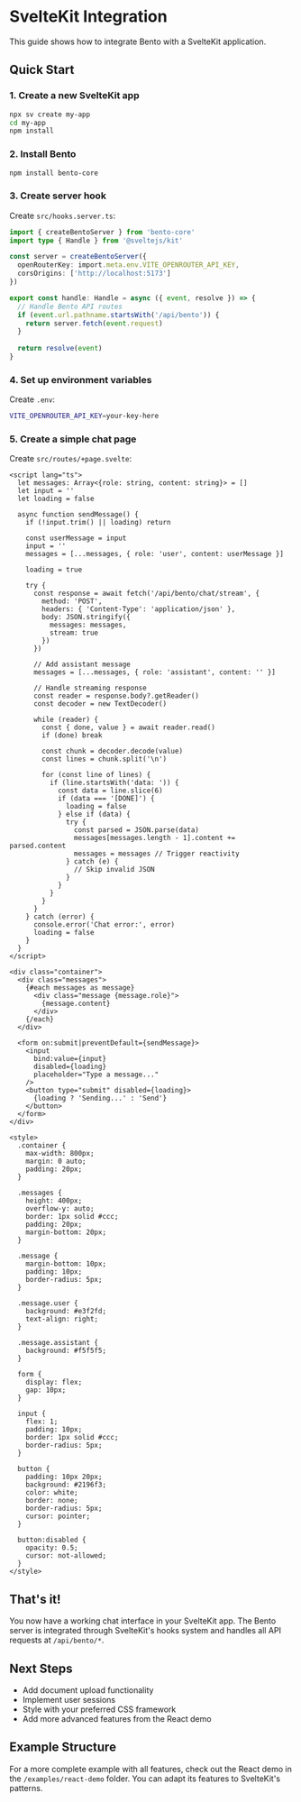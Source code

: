 # SvelteKit Integration

This guide shows how to integrate Bento with a SvelteKit application.

## Quick Start

### 1. Create a new SvelteKit app

```bash
npx sv create my-app
cd my-app
npm install
```

### 2. Install Bento

```bash
npm install bento-core
```

### 3. Create server hook

Create `src/hooks.server.ts`:

```typescript
import { createBentoServer } from 'bento-core'
import type { Handle } from '@sveltejs/kit'

const server = createBentoServer({
  openRouterKey: import.meta.env.VITE_OPENROUTER_API_KEY,
  corsOrigins: ['http://localhost:5173']
})

export const handle: Handle = async ({ event, resolve }) => {
  // Handle Bento API routes
  if (event.url.pathname.startsWith('/api/bento')) {
    return server.fetch(event.request)
  }
  
  return resolve(event)
}
```

### 4. Set up environment variables

Create `.env`:

```bash
VITE_OPENROUTER_API_KEY=your-key-here
```

### 5. Create a simple chat page

Create `src/routes/+page.svelte`:

```svelte
<script lang="ts">
  let messages: Array<{role: string, content: string}> = []
  let input = ''
  let loading = false
  
  async function sendMessage() {
    if (!input.trim() || loading) return
    
    const userMessage = input
    input = ''
    messages = [...messages, { role: 'user', content: userMessage }]
    
    loading = true
    
    try {
      const response = await fetch('/api/bento/chat/stream', {
        method: 'POST',
        headers: { 'Content-Type': 'application/json' },
        body: JSON.stringify({
          messages: messages,
          stream: true
        })
      })
      
      // Add assistant message
      messages = [...messages, { role: 'assistant', content: '' }]
      
      // Handle streaming response
      const reader = response.body?.getReader()
      const decoder = new TextDecoder()
      
      while (reader) {
        const { done, value } = await reader.read()
        if (done) break
        
        const chunk = decoder.decode(value)
        const lines = chunk.split('\n')
        
        for (const line of lines) {
          if (line.startsWith('data: ')) {
            const data = line.slice(6)
            if (data === '[DONE]') {
              loading = false
            } else if (data) {
              try {
                const parsed = JSON.parse(data)
                messages[messages.length - 1].content += parsed.content
                messages = messages // Trigger reactivity
              } catch (e) {
                // Skip invalid JSON
              }
            }
          }
        }
      }
    } catch (error) {
      console.error('Chat error:', error)
      loading = false
    }
  }
</script>

<div class="container">
  <div class="messages">
    {#each messages as message}
      <div class="message {message.role}">
        {message.content}
      </div>
    {/each}
  </div>
  
  <form on:submit|preventDefault={sendMessage}>
    <input
      bind:value={input}
      disabled={loading}
      placeholder="Type a message..."
    />
    <button type="submit" disabled={loading}>
      {loading ? 'Sending...' : 'Send'}
    </button>
  </form>
</div>

<style>
  .container {
    max-width: 800px;
    margin: 0 auto;
    padding: 20px;
  }
  
  .messages {
    height: 400px;
    overflow-y: auto;
    border: 1px solid #ccc;
    padding: 20px;
    margin-bottom: 20px;
  }
  
  .message {
    margin-bottom: 10px;
    padding: 10px;
    border-radius: 5px;
  }
  
  .message.user {
    background: #e3f2fd;
    text-align: right;
  }
  
  .message.assistant {
    background: #f5f5f5;
  }
  
  form {
    display: flex;
    gap: 10px;
  }
  
  input {
    flex: 1;
    padding: 10px;
    border: 1px solid #ccc;
    border-radius: 5px;
  }
  
  button {
    padding: 10px 20px;
    background: #2196f3;
    color: white;
    border: none;
    border-radius: 5px;
    cursor: pointer;
  }
  
  button:disabled {
    opacity: 0.5;
    cursor: not-allowed;
  }
</style>
```

## That's it!

You now have a working chat interface in your SvelteKit app. The Bento server is integrated through SvelteKit's hooks system and handles all API requests at `/api/bento/*`.

## Next Steps

- Add document upload functionality
- Implement user sessions
- Style with your preferred CSS framework
- Add more advanced features from the React demo

## Example Structure

For a more complete example with all features, check out the React demo in the `/examples/react-demo` folder. You can adapt its features to SvelteKit's patterns.